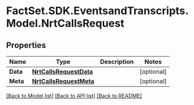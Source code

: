 # FactSet.SDK.EventsandTranscripts.Model.NrtCallsRequest

## Properties

Name | Type | Description | Notes
------------ | ------------- | ------------- | -------------
**Data** | [**NrtCallsRequestData**](NrtCallsRequestData.md) |  | [optional] 
**Meta** | [**NrtCallsRequestMeta**](NrtCallsRequestMeta.md) |  | [optional] 

[[Back to Model list]](../README.md#documentation-for-models) [[Back to API list]](../README.md#documentation-for-api-endpoints) [[Back to README]](../README.md)

